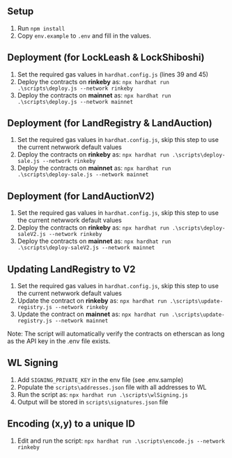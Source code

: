 ## Setup
1. Run `npm install`
2. Copy `env.example` to `.env` and fill in the values.


## Deployment (for LockLeash & LockShiboshi)

1. Set the required gas values in `hardhat.config.js` (lines 39 and 45)
2. Deploy the contracts on **rinkeby** as: `npx hardhat run .\scripts\deploy.js --network rinkeby`
3. Deploy the contracts on **mainnet** as: `npx hardhat run .\scripts\deploy.js --network mainnet`


## Deployment (for LandRegistry & LandAuction)

1. Set the required gas values in `hardhat.config.js`, skip this step to use the current netwwork default values
2. Deploy the contracts on **rinkeby** as: `npx hardhat run .\scripts\deploy-sale.js --network rinkeby`
3. Deploy the contracts on **mainnet** as: `npx hardhat run .\scripts\deploy-sale.js --network mainnet`


## Deployment (for LandAuctionV2)

1. Set the required gas values in `hardhat.config.js`, skip this step to use the current netwwork default values
2. Deploy the contracts on **rinkeby** as: `npx hardhat run .\scripts\deploy-saleV2.js --network rinkeby`
3. Deploy the contracts on **mainnet** as: `npx hardhat run .\scripts\deploy-saleV2.js --network mainnet`


## Updating LandRegistry to V2

1. Set the required gas values in `hardhat.config.js`, skip this step to use the current netwwork default values
2. Update the contract on **rinkeby** as: `npx hardhat run .\scripts\update-registry.js --network rinkeby`
3. Update the contract on **mainnet** as: `npx hardhat run .\scripts\update-registry.js --network mainnet`


Note: The script will automatically verify the contracts on etherscan as long as the API key in the .env file exists.

## WL Signing

1. Add `SIGNING_PRIVATE_KEY` in the env file (see .env.sample)
2. Populate the `scripts\addresses.json` file with all addresses to WL
3. Run the script as: `npx hardhat run .\scripts\wlSigning.js`
4. Output will be stored in `scripts\signatures.json` file


## Encoding (x,y) to a unique ID

1. Edit and run the script: `npx hardhat run .\scripts\encode.js --network rinkeby`
